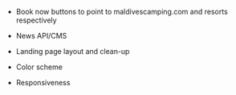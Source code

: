 - Book now buttons to point to maldivescamping.com and resorts respectively

- News API/CMS

- Landing page layout and clean-up
- Color scheme
- Responsiveness
